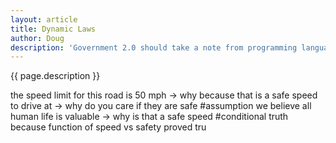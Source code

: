 ```yaml
---
layout: article
title: Dynamic Laws
author: Doug
description: 'Government 2.0 should take a note from programming languages (especially lisp but with less parens) and have infinitly expandable laws.'
---
```


{{ page.description }}

the speed limit for this road is 50 mph
-> why
	because that is a safe speed to drive at
	-> why do you care if they are safe
		#assumption we believe all human life is valuable
	-> why is that a safe speed
		#conditional truth because function of speed vs safety proved tru

